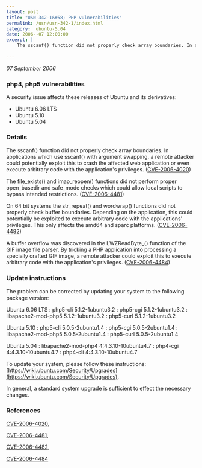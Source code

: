 ```yaml
---
layout: post
title: "USN-342-1&#58; PHP vulnerabilities"
permalink: /usn/usn-342-1/index.html
category:  ubuntu-5.04
date: 2006--07 12:00:00
excerpt: |
    The sscanf() function did not properly check array boundaries. In applications which use sscanf() with argument swapping, a remote attacker could potentially exploit this to crash the affected web application or even execute arbitrary code with the application&#39;s privileges. ([CVE-2006-4020](http://people.ubuntu.com/~ubuntu-security/cve/CVE-2006-4020))
    
--- 
```

 
 

*07 September 2006*

### php4, php5 vulnerabilities

A security issue affects these releases of Ubuntu and its derivatives:

* Ubuntu 6.06 LTS
* Ubuntu 5.10
* Ubuntu 5.04

### Details

The sscanf() function did not properly check array boundaries. In applications which use sscanf() with argument swapping, a remote attacker could potentially exploit this to crash the affected web application or even execute arbitrary code with the application&#39;s privileges. ([CVE-2006-4020](http://people.ubuntu.com/~ubuntu-security/cve/CVE-2006-4020))

The file_exists() and imap_reopen() functions did not perform proper open_basedir and safe_mode checks which could allow local scripts to bypass intended restrictions. ([CVE-2006-4481](http://people.ubuntu.com/~ubuntu-security/cve/CVE-2006-4481))

On 64 bit systems the str_repeat() and wordwrap() functions did not properly check buffer boundaries. Depending on the application, this could potentially be exploited to execute arbitrary code with the applications&#39; privileges. This only affects the amd64 and sparc platforms. ([CVE-2006-4482](http://people.ubuntu.com/~ubuntu-security/cve/CVE-2006-4482))

A buffer overflow was discovered in the LWZReadByte_() function of the GIF image file parser. By tricking a PHP application into processing a specially crafted GIF image, a remote attacker could exploit this to execute arbitrary code with the application&#39;s privileges. ([CVE-2006-4484](http://people.ubuntu.com/~ubuntu-security/cve/CVE-2006-4484))

### Update instructions

The problem can be corrected by updating your system to the following package version:

Ubuntu 6.06 LTS
 : php5-cli <span>5.1.2-1ubuntu3.2</span>
 : php5-cgi <span>5.1.2-1ubuntu3.2</span>
 : libapache2-mod-php5 <span>5.1.2-1ubuntu3.2</span>
 : php5-curl <span>5.1.2-1ubuntu3.2</span>

Ubuntu 5.10
 : php5-cli <span>5.0.5-2ubuntu1.4</span>
 : php5-cgi <span>5.0.5-2ubuntu1.4</span>
 : libapache2-mod-php5 <span>5.0.5-2ubuntu1.4</span>
 : php5-curl <span>5.0.5-2ubuntu1.4</span>

Ubuntu 5.04
 : libapache2-mod-php4 <span>4:4.3.10-10ubuntu4.7</span>
 : php4-cgi <span>4:4.3.10-10ubuntu4.7</span>
 : php4-cli <span>4:4.3.10-10ubuntu4.7</span>

To update your system, please follow these instructions: [https://wiki.ubuntu.com/Security/Upgrades](https://wiki.ubuntu.com/Security/Upgrades).

In general, a standard system upgrade is sufficient to effect the necessary changes.

### References

 
 [CVE-2006-4020](http://people.ubuntu.com/~ubuntu-security/cve/CVE-2006-4020), 

 [CVE-2006-4481](http://people.ubuntu.com/~ubuntu-security/cve/CVE-2006-4481), 

 [CVE-2006-4482](http://people.ubuntu.com/~ubuntu-security/cve/CVE-2006-4482), 

 [CVE-2006-4484](http://people.ubuntu.com/~ubuntu-security/cve/CVE-2006-4484)
 

